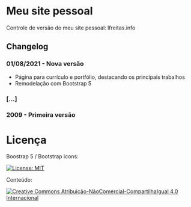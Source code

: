 # Meu site pessoal

Controle de versão do meu site pessoal: lfreitas.info

## Changelog

### 01/08/2021 - Nova versão

- Página para currículo e portfólio, destacando os principais trabalhos
- Remodelação com Bootstrap 5

### [...]

### 2009 - Primeira versão

# Licença

Boostrap 5 / Bootstrap icons: 

[![License: MIT](https://img.shields.io/badge/License-MIT-yellow.svg)](https://opensource.org/licenses/MIT)

Conteúdo:

[![Creative Commons Atribuição-NãoComercial-CompartilhaIgual 4.0 Internacional](https://i.creativecommons.org/l/by-nc-sa/4.0/88x31.png)](http://creativecommons.org/licenses/by-nc-sa/4.0/)
